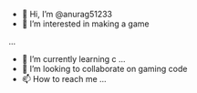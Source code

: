 - 👋 Hi, I’m @anurag51233
- 👀 I’m interested in making a game

...
- 🌱 I’m currently learning c ...
- 💞️ I’m looking to collaborate on gaming code
- 📫 How to reach me ...

<!---
anurag51233/anurag51233 is a ✨ special ✨ repository because its `README.md` (this file) appears on your GitHub profile.
You can click the Preview link to take a look at your changes.
--->

